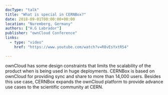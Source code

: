 ```yaml
---
docType: "talk"
title: "What is special in CERNBox?"
date: 2018-09-01T00:00:00+00:00
location: "Nuremberg, Germany"
authors: ["H.G Labrador"]
publisher: "ownCloud Conference"
links:
  - type: "video"
    href: "https://www.youtube.com/watch?v=R8vEsYxtR54"

---
```


ownCloud has some design constraints that limits the scalability of the product when is being used in huge deployments.
CERNBox is based on ownCloud for providing sync and share to more than 14,000 users. Besides this use case, CERNBox expands the ownCloud platform to provide advance use cases to the scientific community at CERN.
